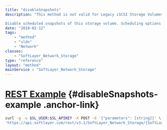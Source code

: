 ```yaml
---
title: "disableSnapshots"
description: "This method is not valid for Legacy iSCSI Storage Volumes. 

Disable scheduled snapshots of this storage volume. Scheduling options include 'INTERVAL', HOURLY, DAILY and WEEKLY schedules. "
date: "2018-02-12"
tags:
    - "method"
    - "sldn"
    - "Network"
classes:
    - "SoftLayer_Network_Storage"
type: "reference"
layout: "method"
mainService : "SoftLayer_Network_Storage"
---
```


# [REST Example](#disableSnapshots-example) <a href="/article/rest/"><i class="fas fa-question"></i></a> {#disableSnapshots-example .anchor-link} 
```bash
curl -g -u $SL_USER:$SL_APIKEY -X POST -d '{"parameters": [string]}' \
'https://api.softlayer.com/rest/v3.1/SoftLayer_Network_Storage/{SoftLayer_Network_StorageID}/disableSnapshots'
```
